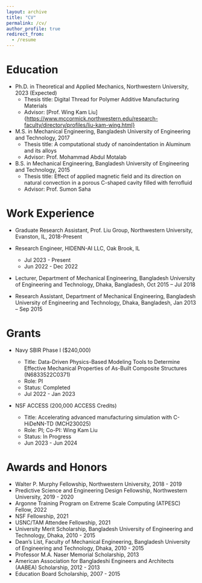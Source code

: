 ```yaml
---
layout: archive
title: "CV"
permalink: /cv/
author_profile: true
redirect_from:
  - /resume
---
```


Education
======
* Ph.D. in Theoretical and Applied Mechanics, Northwestern University, 2023 (Expected)
  * Thesis title: Digital Thread for Polymer Additive Manufacturing Materials
  * Advisor: [Prof. Wing Kam Liu]{https://www.mccormick.northwestern.edu/research-faculty/directory/profiles/liu-kam-wing.html} 
* M.S. in Mechanical Engineering, Bangladesh University of Engineering and Technology, 2017
  * Thesis title: A computational study of nanoindentation in Aluminum and its alloys
  * Advisor: Prof. Mohammad Abdul Motalab
* B.S. in Mechanical Engineering, Bangladesh University of Engineering and Technology, 2015
  * Thesis title: Effect of applied magnetic field and its direction on natural convection in a porous C-shaped cavity filled with ferrofluid
  * Advisor: Prof. Sumon Saha

Work Experience
======
* Graduate Research Assistant, Prof. Liu Group, Northwestern University, Evanston, IL, 2018-Present

* Research Engineer, HIDENN-AI LLC, Oak Brook, IL
  * Jul 2023 - Present
  * Jun 2022 - Dec 2022

* Lecturer, Department of Mechanical Engineering, Bangladesh University of Engineering and Technology, Dhaka, Bangladesh, Oct 2015 – Jul 2018

* Research Assistant, Department of Mechanical Engineering, Bangladesh University of Engineering and Technology, Dhaka, Bangladesh, Jan 2013 – Sep 2015


Grants
======
* Navy SBIR Phase I ($240,000)
  * Title: Data-Driven Physics-Based Modeling Tools to Determine Effective Mechanical Properties of As-Built Composite Structures (N6833522C0371)
  * Role: PI
  * Status: Completed
  * Jul 2022 - Jan 2023

* NSF ACCESS (200,000 ACCESS Credits)
  * Title: Accelerating advanced manufacturing simulation with C-HiDeNN-TD (MCH230025)
  * Role: PI; Co-PI: Wing Kam Liu
  * Status: In Progress
  * Jun 2023 - Jun 2024

Awards and Honors
======
- Walter P. Murphy Fellowship, Northwestern University, 2018 - 2019
- Predictive Science and Engineering Design Fellowship, Northwestern University, 2019 - 2020
- Argonne Training Program on Extreme Scale Computing (ATPESC) Fellow, 2022
- NSF Fellowship, 2021
- USNC/TAM Attendee Fellowship, 2021
- University Merit Scholarship, Bangladesh University of Engineering and Technology, Dhaka, 2010 - 2015
- Dean’s List, Faculty of Mechanical Engineering, Bangladesh University of Engineering and Technology, Dhaka, 2010 - 2015
- Professor M.A. Naser Memorial Scholarship, 2013
- American Association for Bangladeshi Engineers and Architects (AABEA) Scholarship, 2012 - 2013
- Education Board Scholarship, 2007 - 2015
